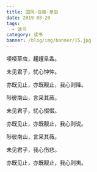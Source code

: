 ```yaml
---
title: 国风·召南·草虫
date: 2019-08-20
tags:
  - 读书
category: 读书
banner: /blog/img/banner/15.jpg
---
```


喓喓草虫，趯趯阜螽。  

未见君子，忧心忡忡。  

亦既见止，亦既觏止，我心则降。  

陟彼南山，言采其蕨。  

未见君子，忧心惙惙。  

亦既见止，亦既觏止，我心则说。    

陟彼南山，言采其薇。 

未见君子，我心伤悲。  

亦既见止，亦既觏止，我心则夷。

